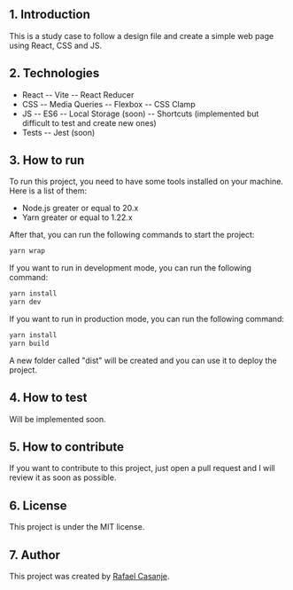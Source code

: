 ## 1. Introduction
This is a study case to follow a design file and create a simple web page using React, CSS and JS.

## 2. Technologies
- React
  -- Vite
  -- React Reducer
- CSS
  -- Media Queries
  -- Flexbox
  -- CSS Clamp
- JS
  -- ES6
  -- Local Storage (soon)
  -- Shortcuts (implemented but difficult to test and create new ones)
- Tests
  -- Jest (soon)

## 3. How to run

To run this project, you need to have some tools installed on your machine. Here is a list of them:
- Node.js greater or equal to 20.x
- Yarn greater or equal to 1.22.x

After that, you can run the following commands to start the project:

```bash
yarn wrap
```

If you want to run in development mode, you can run the following command:

```bash
yarn install
yarn dev
```

If you want to run in production mode, you can run the following command:

```bash
yarn install
yarn build
```

A new folder called "dist" will be created and you can use it to deploy the project.

## 4. How to test
Will be implemented soon.

## 5. How to contribute
If you want to contribute to this project, just open a pull request and I will review it as soon as possible.

## 6. License
This project is under the MIT license.

## 7. Author
This project was created by [Rafael Casanje](https://www.linkedin.com/in/rafael-casanje/).
